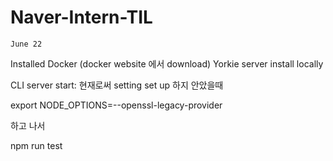 # Naver-Intern-TIL



    June 22

Installed Docker (docker website 에서 download)
Yorkie server install locally 



CLI server start:
현재로써 setting set up 하지 안았을때

export NODE_OPTIONS=--openssl-legacy-provider

하고 나서

npm run test



